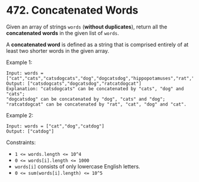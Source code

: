 # 472. Concatenated Words

Given an array of strings `words` (**without duplicates**), return all the **concatenated 
words** in the given list of `words`.

A **concatenated word** is defined as a string that is comprised entirely of at least 
two shorter words in the given array.

Example 1:
```
Input: words = ["cat","cats","catsdogcats","dog","dogcatsdog","hippopotamuses","rat","ratcatdogcat"]
Output: ["catsdogcats","dogcatsdog","ratcatdogcat"]
Explanation: "catsdogcats" can be concatenated by "cats", "dog" and "cats";
"dogcatsdog" can be concatenated by "dog", "cats" and "dog";
"ratcatdogcat" can be concatenated by "rat", "cat", "dog" and "cat".
```

Example 2:
```
Input: words = ["cat","dog","catdog"]
Output: ["catdog"]
```

Constraints:

* `1 <= words.length <= 10^4`
* `0 <= words[i].length <= 1000`
* `words[i]` consists of only lowercase English letters.
* `0 <= sum(words[i].length) <= 10^5`